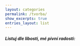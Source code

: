 ```yaml
---
layout: categories
permalink: /tvorba/
show_excerpts: true
entries_layout: list
---
```


##### Listuj dle libosti, mé pivní radosti:
